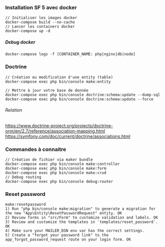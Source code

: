 ### Installation SF 5 avec docker
```
// Initialiser les images docker
docker-compose build --no-cache
// Lancer les containers docker
docker-compose up -d
```

##### Debug docker
```
docker-compose logs -f [CONTAINER_NAME: php|nginx|db|node]
```

### Doctrine
```
// Création ou modification d'une entity (table)
docker-compose exec php bin/console make:entity

// Mettre à jour votre base de donnée
docker-compose exec php bin/console doctrine:schema:update --dump-sql
docker-compose exec php bin/console doctrine:schema:update --force
```
###### Relation
https://www.doctrine-project.org/projects/doctrine-orm/en/2.7/reference/association-mapping.html
https://symfony.com/doc/current/doctrine/associations.html

### Commandes à connaitre 
```
// Création de fichier via maker bundle
docker-compose exec php bin/console make:controller
docker-compose exec php bin/console make:form
docker-compose exec php bin/console make:crud
// Debug routing
docker-compose exec php bin/console debug:router
```

### Reset password
````
make:resetpassword
1) Run "php bin/console make:migration" to generate a migration for the new "App\Entity\ResetPasswordRequest" entity. OK
2) Review forms in "src/Form" to customize validation and labels. OK
3) Review and customize the templates in `templates/reset_password`. OK
4) Make sure your MAILER_DSN env var has the correct settings.
5) Create a "forgot your password link" to the app_forgot_password_request route on your login form. OK
````